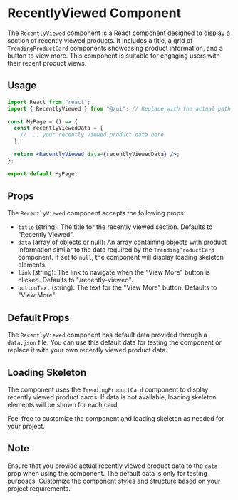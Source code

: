 # RecentlyViewed Component

The `RecentlyViewed` component is a React component designed to display a section of recently viewed products. It includes a title, a grid of `TrendingProductCard` components showcasing product information, and a button to view more. This component is suitable for engaging users with their recent product views.

## Usage

```jsx
import React from "react";
import { RecentlyViewed } from "@/ui"; // Replace with the actual path to the RecentlyViewed component

const MyPage = () => {
  const recentlyViewedData = [
    // ... your recently viewed product data here
  ];

  return <RecentlyViewed data={recentlyViewedData} />;
};

export default MyPage;
```

## Props

The `RecentlyViewed` component accepts the following props:

- `title` (string): The title for the recently viewed section. Defaults to "Recently Viewed".
- `data` (array of objects or null): An array containing objects with product information similar to the data required by the `TrendingProductCard` component. If set to `null`, the component will display loading skeleton elements.
- `link` (string): The link to navigate when the "View More" button is clicked. Defaults to "/recently-viewed".
- `buttonText` (string): The text for the "View More" button. Defaults to "View More".

## Default Props

The `RecentlyViewed` component has default data provided through a `data.json` file. You can use this default data for testing the component or replace it with your own recently viewed product data.

## Loading Skeleton

The component uses the `TrendingProductCard` component to display recently viewed product cards. If data is not available, loading skeleton elements will be shown for each card.

Feel free to customize the component and loading skeleton as needed for your project.

## Note

Ensure that you provide actual recently viewed product data to the `data` prop when using the component. The default data is only for testing purposes. Customize the component styles and structure based on your project requirements.
